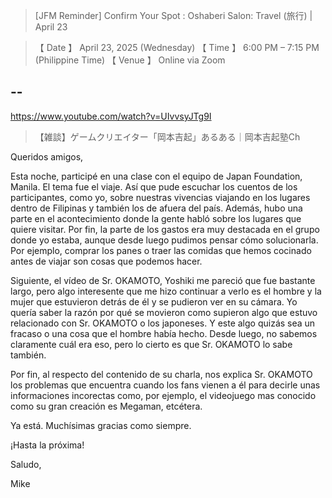 > [JFM Reminder] Confirm Your Spot : Oshaberi Salon: Travel (旅行) | April 23

> 【 Date 】 April 23, 2025 (Wednesday) 
> 【 Time 】 6:00 PM – 7:15 PM (Philippine Time) 
> 【 Venue 】 Online via Zoom

## --

https://www.youtube.com/watch?v=UIvvsyJTg9I

> 【雑談】ゲームクリエイター「岡本吉起」あるある｜岡本吉起塾Ch 
 
Queridos amigos,

Esta noche, participé en una clase con el equipo de Japan Foundation, Manila. El tema fue el viaje. Así que pude escuchar los cuentos de los participantes, como yo, sobre nuestras vivencias viajando en los lugares dentro de Filipinas y también los de afuera del país. Además, hubo una parte en el acontecimiento donde la gente habló sobre los lugares que quiere visitar. Por fin, la parte de los gastos era muy destacada en el grupo donde yo estaba, aunque desde luego pudimos pensar cómo solucionarla. Por ejemplo, comprar los panes o traer las comidas que hemos cocinado antes de viajar son cosas que podemos hacer.

Siguiente, el vídeo de Sr. OKAMOTO, Yoshiki me pareció que fue bastante largo, pero algo interesente que me hizo continuar a verlo es el hombre y la mujer que estuvieron detrás de él y se pudieron ver en su cámara. Yo quería saber la razón por qué se movieron como supieron algo que estuvo relacionado con Sr. OKAMOTO o los japoneses. Y este algo quizás sea un fracaso o una cosa que el hombre había hecho. Desde luego, no sabemos claramente cuál era eso, pero lo cierto es que Sr. OKAMOTO lo sabe también.

Por fin, al respecto del contenido de su charla, nos explica Sr. OKAMOTO los problemas que encuentra cuando los fans vienen a él para decirle unas informaciones incorectas como, por ejemplo, el videojuego mas conocido como su gran creación es Megaman, etcétera.

Ya está. Muchísimas gracias como siempre.

¡Hasta la próxima!

Saludo,

Mike
